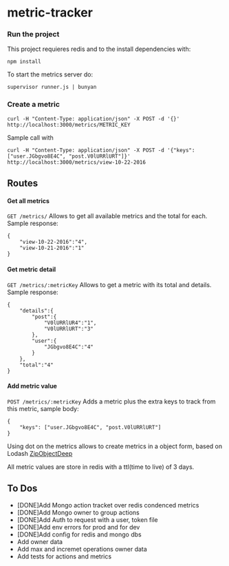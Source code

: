 # metric-tracker

### Run the project

This project requieres redis and to the install dependencies with:
```
npm install
```

To start the metrics server do:
```
supervisor runner.js | bunyan 

```

### Create a metric

```
curl -H "Content-Type: application/json" -X POST -d '{}' http://localhost:3000/metrics/METRIC_KEY
```

Sample call with 
```
curl -H "Content-Type: application/json" -X POST -d '{"keys":["user.JGbgvo8E4C", "post.V0lURRlURT"]}' http://localhost:3000/metrics/view-10-22-2016
```

## Routes


#### Get all metrics

`GET /metrics/` Allows to get all available metrics and the total for each. Sample response:

```
{
	"view-10-22-2016":"4",
	"view-10-21-2016":"1"
}
```

#### Get metric detail

`GET /metrics/:metricKey` Allows to get a metric with its total and details. Sample response:

```
{
	"details":{
		"post":{
			"V0lURRlUR4":"1",
			"V0lURRlURT":"3"
		},
		"user":{
			"JGbgvo8E4C":"4"
		}
	},
	"total":"4"
}
```

#### Add metric value

`POST /metrics/:metricKey` Adds a metric plus the extra keys to track from this metric, sample body:

```
{
	"keys": ["user.JGbgvo8E4C", "post.V0lURRlURT"]
}
```

Using dot on the metrics allows to create metrics in a object form, based on Lodash [ZipObjectDeep](https://lodash.com/docs/4.16.4#zipObjectDeep)

All metric values are store in redis with a ttl(time to live) of 3 days.

## To Dos

- [DONE]Add Mongo action tracket over redis condenced metrics
- [DONE]Add Mongo owner to group actions
- [DONE]Add Auth to request with a user, token file
- [DONE]Add env errors for prod and for dev
- [DONE]Add config for redis and mongo dbs
- Add owner data
- Add max and incremet operations owner data
- Add tests for actions and metrics

